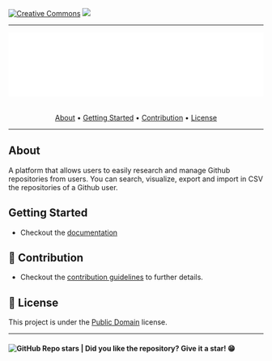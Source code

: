 
[![Creative Commons](https://img.shields.io/badge/license-CC0%201.0-white.svg?style=flat)](http://creativecommons.org/publicdomain/zero/1.0/)
[![](https://img.shields.io/badge/made%20with-MAIN%20TECH-blue)](#)


---
<section align="center">
  <img src="docs/assets/images/banner.svg" title="Project banner" alt="Project banner" />
  <br>
  <br>

  <p>
    <a href="#about">About</a> •
    <a href="#getting-started">Getting Started</a> •
    <a href="#contribution">Contribution</a> •
    <a href="#license">License</a>
  </p>
</section>

---

## About

A platform that allows users to easily research and manage Github repositories from users. You can search, visualize, export and import in CSV the repositories of a Github user.

## Getting Started

* Checkout the [documentation](docs/getting-started.md)

## 🤝 Contribution

* Checkout the [contribution guidelines](CONTRIBUTING.md) to further details.

## 📝 License

This project is under the [Public Domain](LICENSE.md) license.

---

<h4>  
  <img alt="GitHub Repo stars" src="https://img.shields.io/github/stars/andersonbosa/brx_test-github-repo-management?style=social">
  | Did you like the repository? Give it a star! 😁
</h4>
